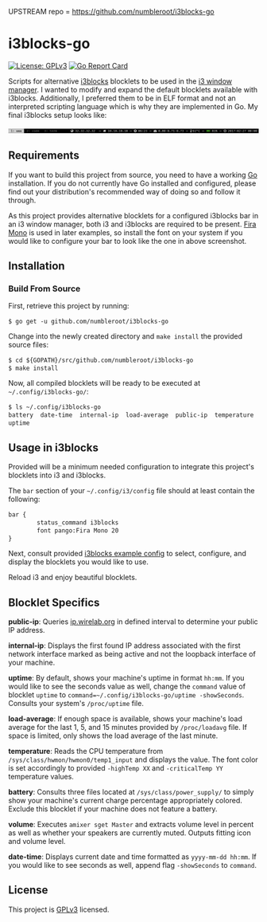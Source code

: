 UPSTREAM repo = https://github.com/numbleroot/i3blocks-go

# i3blocks-go

[![License: GPLv3](https://img.shields.io/badge/license-GPLv3-blue.svg)](https://github.com/numbleroot/i3blocks-go/blob/master/LICENSE) [![Go Report Card](https://goreportcard.com/badge/github.com/numbleroot/i3blocks-go)](https://goreportcard.com/report/github.com/numbleroot/i3blocks-go)

Scripts for alternative [i3blocks](https://github.com/vivien/i3blocks) blocklets to be used in the [i3 window manager](https://i3wm.org/). I wanted to modify and expand the default blocklets available with i3blocks. Additionally, I preferred them to be in ELF format and not an interpreted scripting language which is why they are implemented in Go. My final i3blocks setup looks like:

![Screenshot of numbleroot's i3blocks configuration using i3blocks-go](screenshot.png)


## Requirements

If you want to build this project from source, you need to have a working [Go](https://golang.org/) installation. If you do not currently have Go installed and configured, please find out your distribution's recommended way of doing so and follow it through.

As this project provides alternative blocklets for a configured i3blocks bar in an i3 window manager, both i3 and i3blocks are required to be present. [Fira Mono](https://mozilla.github.io/Fira/) is used in later examples, so install the font on your system if you would like to configure your bar to look like the one in above screenshot.


## Installation

### Build From Source

First, retrieve this project by running:
```
$ go get -u github.com/numbleroot/i3blocks-go
```

Change into the newly created directory and `make install` the provided source files:
```
$ cd ${GOPATH}/src/github.com/numbleroot/i3blocks-go
$ make install
```

Now, all compiled blocklets will be ready to be executed at `~/.config/i3blocks-go/`:
```
$ ls ~/.config/i3blocks-go
battery  date-time  internal-ip  load-average  public-ip  temperature  uptime
```


## Usage in i3blocks

Provided will be a minimum needed configuration to integrate this project's blocklets into i3 and i3blocks.

The `bar` section of your `~/.config/i3/config` file should at least contain the following:
```
bar {
        status_command i3blocks
        font pango:Fira Mono 20
}
```

Next, consult provided [i3blocks example config](https://github.com/numbleroot/i3blocks-go/blob/master/example-i3blocks.conf) to select, configure, and display the blocklets you would like to use.

Reload i3 and enjoy beautiful blocklets.


## Blocklet Specifics

**public-ip**: Queries [ip.wirelab.org](https://ip.wirelab.org/) in defined interval to determine your public IP address.

**internal-ip**: Displays the first found IP address associated with the first network interface marked as being active and not the loopback interface of your machine.

**uptime**: By default, shows your machine's uptime in format `hh:mm`. If you would like to see the seconds value as well, change the `command` value of blocklet `uptime` to `command=~/.config/i3blocks-go/uptime -showSeconds`. Consults your system's `/proc/uptime` file.

**load-average**: If enough space is available, shows your machine's load average for the last 1, 5, and 15 minutes provided by `/proc/loadavg` file. If space is limited, only shows the load average of the last minute.

**temperature**: Reads the CPU temperature from `/sys/class/hwmon/hwmon0/temp1_input` and displays the value. The font color is set accordingly to provided `-highTemp XX` and `-criticalTemp YY` temperature values.

**battery**: Consults three files located at `/sys/class/power_supply/` to simply show your machine's current charge percentage appropriately colored. Exclude this blocklet if your machine does not feature a battery.

**volume**: Executes `amixer sget Master` and extracts volume level in percent as well as whether your speakers are currently muted. Outputs fitting icon and volume level.

**date-time**: Displays current date and time formatted as `yyyy-mm-dd hh:mm`. If you would like to see seconds as well, append flag `-showSeconds` to `command`.


## License

This project is [GPLv3](https://github.com/numbleroot/i3blocks-go/blob/master/LICENSE) licensed.
